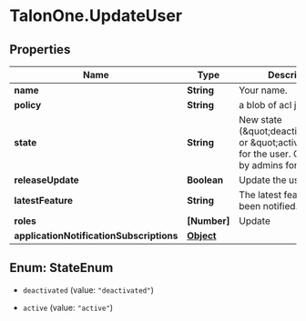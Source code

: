 # TalonOne.UpdateUser

## Properties

Name | Type | Description | Notes
------------ | ------------- | ------------- | -------------
**name** | **String** | Your name. | [optional] 
**policy** | **String** | a blob of acl json | [optional] 
**state** | **String** | New state (\&quot;deactivated\&quot; or \&quot;active\&quot;) for the user. Only usable by admins for the user. | [optional] 
**releaseUpdate** | **Boolean** | Update the user via email | [optional] 
**latestFeature** | **String** | The latest feature you&#39;ve been notified. | [optional] 
**roles** | **[Number]** | Update | [optional] 
**applicationNotificationSubscriptions** | [**Object**](.md) |  | [optional] 



## Enum: StateEnum


* `deactivated` (value: `"deactivated"`)

* `active` (value: `"active"`)




